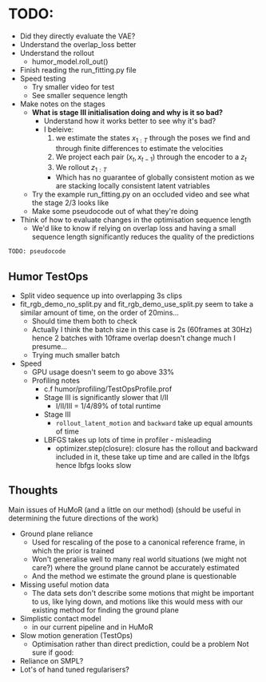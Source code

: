 

# TODO: 
- Did they directly evaluate the VAE?
- Understand the overlap_loss better
- Understand the rollout
    - humor_model.roll_out()
- Finish reading the run_fitting.py file
- Speed testing
    - Try smaller video for test
    - See smaller sequence length
- Make notes on the stages
    - **What is stage III initialisation doing and why is it so bad?**
        - Understand how it works better to see why it's bad?
        - I beleive:
            1. we estimate the states $x_{1:T}$ through the poses we find and through finite differences to estimate the velocities
            2. We project each pair $(x_t, x_{t-1})$ through the encoder to a $z_t$
            3. We rollout $z_{1:T}$
            - Which has no guarantee of globally consistent motion as we are stacking locally consistent latent vatriables
    - Try the example run_fitting.py on an occluded video and see what the stage 2/3 looks like 
    - Make some pseudocode out of what they're doing
- Think of how to evaluate changes in the optimisation sequence length
    - We'd like to know if relying on overlap loss and having a small sequence length significantly reduces the quality of the predictions
```python
TODO: pseudocode
```


## Humor TestOps
- Split video sequence up into overlapping 3s clips
- fit_rgb_demo_no_split.py and fit_rgb_demo_use_split.py seem to take a similar amount of time, on the order of 20mins...
    - Should time them both to check
    - Actually I think the batch size in this case is 2s (60frames at 30Hz) hence 2 batches with 10frame overlap doesn't change much I presume...
    - Trying much smaller batch
- Speed
    - GPU usage doesn't seem to go above 33%
    - Profiling notes
        - c.f humor/profiling/TestOpsProfile.prof
        - Stage III is significantly slower that I/II
            - I/II/III = 1/4/89% of total runtime
        - Stage III
            - ```rollout_latent_motion``` and ```backward``` take up equal amounts of time
        - LBFGS takes up lots of time in profiler - misleading
            - optimizer.step(closure): closure has the rollout and backward included in it, these take up time and are called in the lbfgs hence lbfgs looks slow



## Thoughts
Main issues of HuMoR (and a little on our method) (should be useful in determining the future directions of the work)
- Ground plane reliance 
    - Used for rescaling of the pose to a canonical reference frame, in which the prior is trained
    - Won't generalise well to many real world situations (we might not care?) where the ground plane cannot be accurately estimated
    - And the method we estimate the ground plane is questionable
- Missing useful motion data
    - The data sets don't describe some motions that might be important to us, like lying down, and motions like this would mess with our existing method for finding the ground plane
- Simplistic contact model
    - in our current pipeline and in HuMoR
- Slow motion generation (TestOps)
    - Optimisation rather than direct prediction, could be a problem
Not sure if good:
- Reliance on SMPL?
- Lot's of hand tuned regularisers?